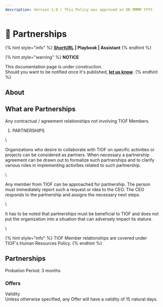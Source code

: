 ```yaml
---
description: Version 1.0 | This Policy was approved on DD MMMM YYYY.
---
```


# 🚧 Partnerships

{% hint style="info" %}
[**ShortURL**](http://tiof.click/TIOFPolicyPartnerships) **| Playbook | Assistant**
{% endhint %}

{% hint style="warning" %}
**NOTICE**

This documentation page is under construction.\
Should you want to be notified once it's published, [**let us know**](https://tiof.click/TIOFTarianUpdatesService).
{% endhint %}



## About



## What are Partnerships

Any contractual / agreement relationships not involving TIOF Members.



1. PARTNERSHIPS

\


Organizations who desire to collaborate with TIOF on specific activities or projects can be considered as partners. When necessary a partnership agreement can be drawn out to formalize such partnerships and to clarify various roles in implementing activities related to such partnership.&#x20;

\


Any member from TIOF can be approached for partnership. The person must immediately report such a request or idea to the CEO. The CEO responds to the partnership and assigns the necessary next steps.

\


It has to be noted that partnerships must be beneficial to TIOF and does not put the organization into a situation that can adversely impact its stature.

\








{% hint style="info" %}
TIOF Member relationships are covered under TIOF's Human Resources Policy.
{% endhint %}

&#x20;

## Partnerships

Probation Period: 3 months



### Offers

Validity\
Unless otherwise specified, any Offer will have a validity of 15 natural days.











